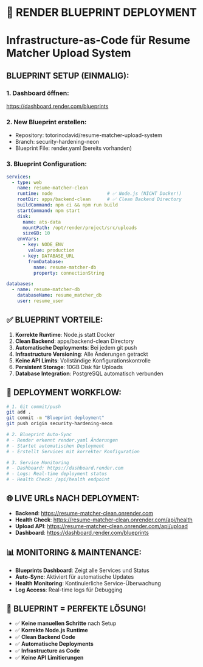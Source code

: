 # 🎯 RENDER BLUEPRINT DEPLOYMENT
# Infrastructure-as-Code für Resume Matcher Upload System

## BLUEPRINT SETUP (EINMALIG):

### 1. Dashboard öffnen:
https://dashboard.render.com/blueprints

### 2. New Blueprint erstellen:
- Repository: totorinodavid/resume-matcher-upload-system
- Branch: security-hardening-neon
- Blueprint File: render.yaml (bereits vorhanden)

### 3. Blueprint Configuration:
```yaml
services:
  - type: web
    name: resume-matcher-clean
    runtime: node                    # ✅ Node.js (NICHT Docker!)
    rootDir: apps/backend-clean      # ✅ Clean Backend Directory
    buildCommand: npm ci && npm run build
    startCommand: npm start
    disk:
      name: ats-data
      mountPath: /opt/render/project/src/uploads
      sizeGB: 10
    envVars:
      - key: NODE_ENV
        value: production
      - key: DATABASE_URL
        fromDatabase:
          name: resume-matcher-db
          property: connectionString

databases:
  - name: resume-matcher-db
    databaseName: resume_matcher_db
    user: resume_user
```

## ✅ BLUEPRINT VORTEILE:

1. **Korrekte Runtime**: Node.js statt Docker
2. **Clean Backend**: apps/backend-clean Directory
3. **Automatische Deployments**: Bei jedem git push
4. **Infrastructure Versioning**: Alle Änderungen getrackt
5. **Keine API Limits**: Vollständige Konfigurationskontrolle
6. **Persistent Storage**: 10GB Disk für Uploads
7. **Database Integration**: PostgreSQL automatisch verbunden

## 🔄 DEPLOYMENT WORKFLOW:

```bash
# 1. Git commit/push
git add .
git commit -m "Blueprint deployment"
git push origin security-hardening-neon

# 2. Blueprint Auto-Sync
# - Render erkennt render.yaml Änderungen
# - Startet automatischen Deployment
# - Erstellt Services mit korrekter Konfiguration

# 3. Service Monitoring
# - Dashboard: https://dashboard.render.com
# - Logs: Real-time deployment status
# - Health Check: /api/health endpoint
```

## 🌐 LIVE URLs NACH DEPLOYMENT:

- **Backend**: https://resume-matcher-clean.onrender.com
- **Health Check**: https://resume-matcher-clean.onrender.com/api/health
- **Upload API**: https://resume-matcher-clean.onrender.com/api/upload
- **Dashboard**: https://dashboard.render.com/blueprints

## 📊 MONITORING & MAINTENANCE:

- **Blueprints Dashboard**: Zeigt alle Services und Status
- **Auto-Sync**: Aktiviert für automatische Updates
- **Health Monitoring**: Kontinuierliche Service-Überwachung
- **Log Access**: Real-time logs für Debugging

## 🎉 BLUEPRINT = PERFEKTE LÖSUNG!

- ✅ **Keine manuellen Schritte** nach Setup
- ✅ **Korrekte Node.js Runtime** 
- ✅ **Clean Backend Code**
- ✅ **Automatische Deployments**
- ✅ **Infrastructure as Code**
- ✅ **Keine API Limitierungen**
